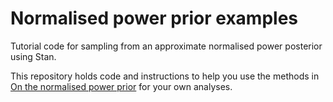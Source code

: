 # Normalised power prior examples
Tutorial code for sampling from an approximate normalised power posterior using Stan.

This repository holds code and instructions to help you use the methods in [On the normalised power prior](https://arxiv.org/abs/2004.14912) for your own analyses.
